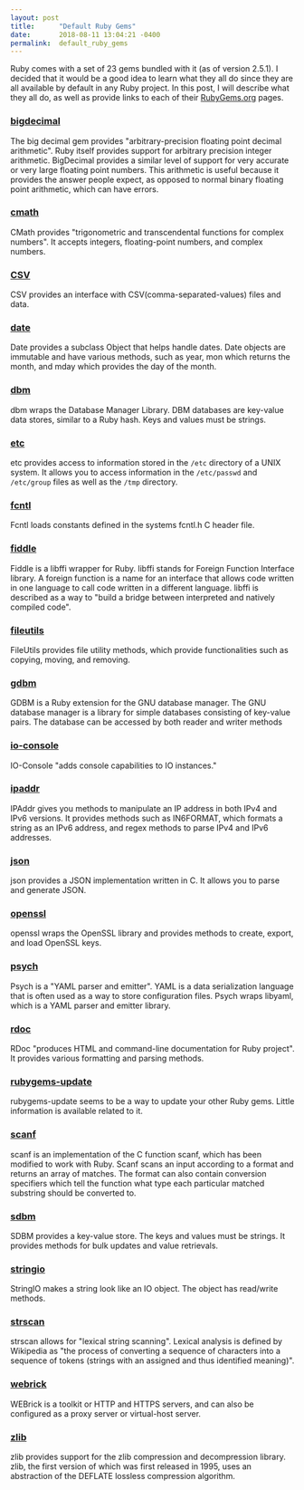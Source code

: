 ```yaml
---
layout: post
title:      "Default Ruby Gems"
date:       2018-08-11 13:04:21 -0400
permalink:  default_ruby_gems
---
```



Ruby comes with a set of 23 gems bundled with it (as of version 2.5.1). I decided that it would be a good idea to learn what they all do since they are all available by default in any Ruby project. In this post, I will describe what they all do, as well as provide links to each of their [RubyGems.org](https://rubygems.org/) pages.
 

### [bigdecimal](https://rubygems.org/gems/bigdecimal)
The big decimal gem provides "arbitrary-precision floating point decimal arithmetic". Ruby itself provides support for arbitrary precision integer arithmetic. BigDecimal provides a similar level of support for very accurate or very large floating point numbers. This arithmetic is useful because it provides the answer people expect, as opposed to normal binary floating point arithmetic, which can have errors.
### [cmath](https://rubygems.org/gems/cmath)
CMath provides "trigonometric and transcendental functions for complex numbers". It accepts integers, floating-point numbers, and complex numbers.
### [CSV](https://rubygems.org/gems/csv)
CSV provides an interface with CSV(comma-separated-values) files and data.
### [date](https://rubygems.org/gems/date)
Date provides a subclass Object that helps handle dates. Date objects are immutable and have various methods, such as year, mon which returns the month, and mday which provides the day of the month.
### [dbm](https://rubygems.org/gems/dbm)
dbm wraps the Database Manager Library. DBM databases are key-value data stores, similar to a Ruby hash. Keys and values must be strings.
### [etc](https://rubygems.org/gems/etc)
etc provides access to information stored in the `/etc` directory of a UNIX system. It allows you to access information in the `/etc/passwd` and `/etc/group` files as well as the `/tmp` directory.
### [fcntl](https://rubygems.org/gems/fcntl)
Fcntl loads constants defined in the systems fcntl.h C header file.
### [fiddle](https://rubygems.org/gems/fiddle)
Fiddle is a libffi wrapper for Ruby. libffi stands for Foreign Function Interface library. A foreign function is a name for an interface that allows code written in one language to call code written in a different language. libffi is described as a way to "build a bridge between interpreted and natively compiled code".
### [fileutils](https://rubygems.org/gems/fileutils)
FileUtils provides file utility methods, which provide functionalities such as copying, moving, and removing.
### [gdbm](https://rubygems.org/gems/gdbm)
GDBM is a Ruby extension for the GNU database manager. The GNU database manager is a library for simple databases consisting of key-value pairs. The database can be accessed by both reader and writer methods
### [io-console](https://rubygems.org/gems/io-console)
IO-Console "adds console capabilities to IO instances."
### [ipaddr](https://rubygems.org/gems/ipaddr)
IPAddr gives you methods to manipulate an IP address in both IPv4 and IPv6 versions. It provides methods such as IN6FORMAT, which formats a string as an IPv6 address, and regex methods to parse IPv4 and IPv6 addresses.
### [json](https://rubygems.org/gems/json)
json provides a JSON implementation written in C. It allows you to parse and generate JSON.
### [openssl](https://rubygems.org/gems/openssl)
openssl wraps the OpenSSL library and provides methods to create, export, and load OpenSSL keys.
### [psych](https://rubygems.org/gems/psych)
Psych is a "YAML parser and emitter". YAML is a data serialization language that is often used as a way to store configuration files. Psych wraps libyaml, which is a YAML parser and emitter library.
### [rdoc](https://rubygems.org/gems/rdoc)
RDoc "produces HTML and command-line documentation for Ruby project".  It provides various formatting and parsing methods.
### [rubygems-update](https://rubygems.org/gems/rubygems-update)
rubygems-update seems to be a way to update your other Ruby gems. Little information is available related to it.
### [scanf](https://rubygems.org/gems/scanf)
scanf is an implementation of the C function scanf, which has been modified to work with Ruby. Scanf scans an input according to a format and returns an array of matches. The format can also contain conversion specifiers which tell the function what type each particular matched substring should be converted to.
### [sdbm](https://rubygems.org/gems/sdbm)
SDBM provides a key-value store. The keys and values must be strings. It provides methods for bulk updates and value retrievals.
### [stringio](https://stdgems.org/stringio/)
StringIO makes a string look like an IO object. The object has read/write methods.
### [strscan](https://stdgems.org/strscan/)
strscan allows for "lexical string scanning". Lexical analysis is defined by Wikipedia as "the process of converting a sequence of characters into a sequence of tokens (strings with an assigned and thus identified meaning)".
### [webrick](https://rubygems.org/gems/webrick)
WEBrick is a toolkit or HTTP and HTTPS servers, and can also be configured as a proxy server or virtual-host server.
### [zlib](https://rubygems.org/gems/zlib)
zlib provides support for the zlib compression and decompression library. zlib, the first version of which was first released in 1995, uses an abstraction of the DEFLATE lossless compression algorithm.

